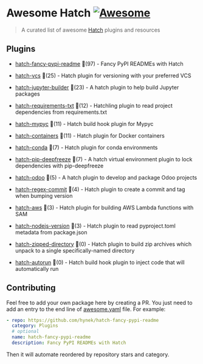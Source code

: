 # Awesome Hatch [![Awesome](https://awesome.re/badge-flat.svg)](https://github.com/sindresorhus/awesome)

> A curated list of awesome [Hatch](https://hatch.pypa.io/latest/) plugins and resources


## Plugins
  
- [hatch-fancy-pypi-readme](https://github.com/hynek/hatch-fancy-pypi-readme) 🌟(97) - Fancy PyPI READMEs with Hatch
  
- [hatch-vcs](https://github.com/ofek/hatch-vcs) 🌟(25) - Hatch plugin for versioning with your preferred VCS
  
- [hatch-jupyter-builder](https://github.com/jupyterlab/hatch-jupyter-builder) 🌟(23) - A hatch plugin to help build Jupyter packages
  
- [hatch-requirements-txt](https://github.com/repo-helper/hatch-requirements-txt) 🌟(12) - Hatchling plugin to read project dependencies from requirements.txt
  
- [hatch-mypyc](https://github.com/ofek/hatch-mypyc) 🌟(11) - Hatch build hook plugin for Mypyc
  
- [hatch-containers](https://github.com/ofek/hatch-containers) 🌟(11) - Hatch plugin for Docker containers
  
- [hatch-conda](https://github.com/OldGrumpyViking/hatch-conda) 🌟(7) - Hatch plugin for conda environments
  
- [hatch-pip-deepfreeze](https://github.com/sbidoul/hatch-pip-deepfreeze) 🌟(7) - A hatch virtual environment plugin to lock dependencies with pip-deepfreeze
  
- [hatch-odoo](https://github.com/acsone/hatch-odoo) 🌟(5) - A hatch plugin to develop and package Odoo projects
  
- [hatch-regex-commit](https://github.com/frankie567/hatch-regex-commit) 🌟(4) - Hatch plugin to create a commit and tag when bumping version
  
- [hatch-aws](https://github.com/aka-raccoon/hatch-aws) 🌟(3) - Hatch plugin for building AWS Lambda functions with SAM
  
- [hatch-nodejs-version](https://github.com/agoose77/hatch-nodejs-version) 🌟(3) - Hatch plugin to read pyproject.toml metadata from package.json
  
- [hatch-zipped-directory](https://github.com/dairiki/hatch-zipped-directory) 🌟(0) - Hatch plugin to build zip archives which unpack to a single specifically-named directory
  
- [hatch-autorun](https://github.com/ofek/hatch-autorun) 🌟(0) - Hatch build hook plugin to inject code that will automatically run
  


## Contributing

Feel free to add your own package here by creating a PR. You just need to add an entry to the end line of [awesome.yaml](./awesome.yaml) file.
For example:

```yaml
- repo: https://github.com/hynek/hatch-fancy-pypi-readme
  category: Plugins
  # optional
  name: hatch-fancy-pypi-readme
  description: Fancy PyPI READMEs with Hatch
```

Then it will automate reordered by repository stars and category.